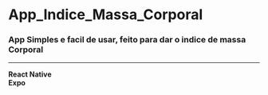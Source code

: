 # App_Indice_Massa_Corporal

### App Simples e facil de usar, feito para dar o indice de massa Corporal
<hr>

<b>React Native<b><br>
<b>Expo<b><br>
